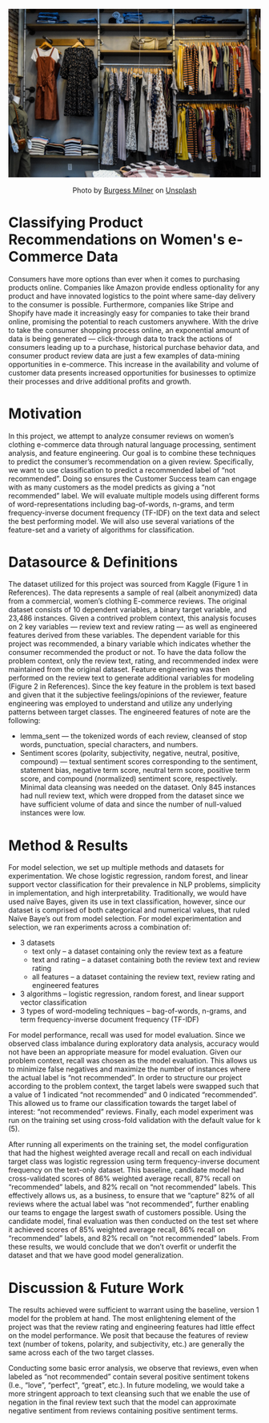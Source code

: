 <p align='center'>
  <img width="600" src='https://github.com/jenningst/product-recommendation-classification/blob/main/images/burgess-milner-OYYE4g-I5ZQ-unsplash.jpg' alt='Twitter + Phone'>
</p>
<p align='center'>
  Photo by <a href="https://unsplash.com/@burgessbadass?utm_source=unsplash&utm_medium=referral&utm_content=creditCopyText">Burgess Milner</a> on <a href="https://unsplash.com/s/photos/womens-clothing?utm_source=unsplash&utm_medium=referral&utm_content=creditCopyText">Unsplash</a>
</p>

# Classifying Product Recommendations on Women's e-Commerce Data
Consumers have more options than ever when it comes to purchasing products online. Companies like Amazon provide endless optionality for any product and have innovated logistics to the point where same-day delivery to the consumer is possible. Furthermore, companies like Stripe and Shopify have made it increasingly easy for companies to take their brand online, promising the potential to reach customers anywhere. With the drive to take the consumer shopping process online, an exponential amount of data is being generated — click-through data to track the actions of consumers leading up to a purchase, historical purchase behavior data, and consumer product review data are just a few examples of data-mining opportunities in e-commerce. This increase in the availability and volume of customer data presents increased opportunities for businesses to optimize their processes and drive additional profits and growth.

# Motivation
In this project, we attempt to analyze consumer reviews on women’s clothing e-commerce data through natural language processing, sentiment analysis, and feature engineering. Our goal is to combine these techniques to predict the consumer’s recommendation on a given review. Specifically, we want to use classification to predict a recommended label of “not recommended”. Doing so ensures the Customer Success team can engage with as many customers as the model predicts as giving a “not recommended” label. We will evaluate multiple models using different forms of word-representations including bag-of-words, n-grams, and term frequency-inverse document frequency (TF-IDF) on the text data and select the best performing model. We will also use several variations of the feature-set and a variety of algorithms for classification.

# Datasource & Definitions
The dataset utilized for this project was sourced from Kaggle (Figure 1 in References). The data represents a sample of real (albeit anonymized) data from a commercial, women’s clothing E-commerce reviews. The original dataset consists of 10 dependent variables, a binary target variable, and 23,486 instances. Given a contrived problem context, this analysis focuses on 2 key variables — review text and review rating — as well as engineered features derived from these variables. The dependent variable for this project was recommended, a binary variable which indicates whether the consumer recommended the product or not.
To have the data follow the problem context, only the review text, rating, and recommended index were maintained from the original dataset. Feature engineering was then performed on the review text to generate additional variables for modeling (Figure 2 in References). Since the key feature in the problem is text based and given that it the subjective feelings/opinions of the reviewer, feature engineering was employed to understand and utilize any underlying patterns between target classes. The engineered features of note are the following:
     
- lemma_sent — the tokenized words of each review, cleansed of stop words, punctuation, special characters, and numbers.
- Sentiment scores (polarity, subjectivity, negative, neutral, positive, compound) — textual sentiment scores corresponding to the sentiment, statement bias, negative term score, neutral term score, positive term score, and compound (normalized) sentiment score, respectively.
Minimal data cleansing was needed on the dataset. Only 845 instances had null review text, which were dropped from the dataset since we have sufficient volume of data and since the number of null-valued instances were low.

# Method & Results
For model selection, we set up multiple methods and datasets for experimentation. We chose logistic regression, random forest, and linear support vector classification for their prevalence in NLP problems, simplicity in implementation, and high interpretability. Traditionally, we would have used naïve Bayes, given its use in text classification, however, since our dataset is comprised of both categorical and numerical values, that ruled Naïve Baye’s out from model selection.
For model experimentation and selection, we ran experiments across a combination of:
- 3 datasets
  - text only – a dataset containing only the review text as a feature
  - text and rating – a dataset containing both the review text and review rating
  - all features – a dataset containing the review text, review rating and engineered features
- 3 algorithms – logistic regression, random forest, and linear support vector classification
- 3 types of word-modeling techniques – bag-of-words, n-grams, and term frequency-inverse
document frequency (TF-IDF)

For model performance, recall was used for model evaluation. Since we observed class imbalance during exploratory data analysis, accuracy would not have been an appropriate measure for model evaluation. Given our problem context, recall was chosen as the model evaluation. This allows us to minimize false negatives and maximize the number of instances where the actual label is “not recommended”.
In order to structure our project according to the problem context, the target labels were swapped such that a value of 1 indicated “not recommended” and 0 indicated “recommended”. This allowed us to frame our classification towards the target label of interest: “not recommended” reviews.
Finally, each model experiment was run on the training set using cross-fold validation with the default value for k (5).

After running all experiments on the training set, the model configuration that had the highest weighted average recall and recall on each individual target class was logistic regression using term frequency-inverse document frequency on the text-only dataset. This baseline, candidate model had cross-validated scores of 86% weighted average recall, 87% recall on “recommended” labels, and 82% recall on “not recommended” labels. This effectively allows us, as a business, to ensure that we “capture” 82% of all reviews where the actual label was “not recommended”, further enabling our teams to engage the largest swath of customers possible.
Using the candidate model, final evaluation was then conducted on the test set where it achieved scores of 85% weighted average recall, 86% recall on “recommended” labels, and 82% recall on “not recommended” labels. From these results, we would conclude that we don’t overfit or underfit the dataset and that we have good model generalization.

# Discussion & Future Work
The results achieved were sufficient to warrant using the baseline, version 1 model for the problem at hand. The most enlightening element of the project was that the review rating and engineering features had little effect on the model performance. We posit that because the features of review text (number of tokens, polarity, and subjectivity, etc.) are generally the same across each of the two target classes.

Conducting some basic error analysis, we observe that reviews, even when labeled as “not recommended” contain several positive sentiment tokens (I.e., “love”, “perfect", “great”, etc.). In future modeling, we would take a more stringent approach to text cleansing such that we enable the use of negation in the final review text such that the model can approximate negative sentiment from reviews containing positive sentiment terms.
